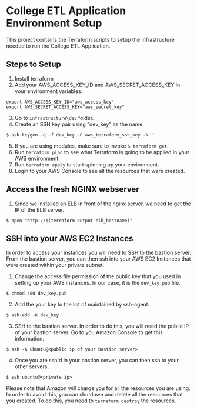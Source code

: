 # College ETL Application Environment Setup

This project contains the Terraform scripts to setup the infrastructure needed to run the College ETL Application.

## Steps to Setup
1. Install terraform
2. Add your AWS_ACCESS_KEY_ID and AWS_SECRET_ACCESS_KEY in your environment variables.
```
export AWS_ACCESS_KEY_ID="aws_access_key"
export AWS_SECRET_ACCESS_KEY="aws_secret_key"
```
3. Go to `infrastructure\dev` folder.
4. Create an SSH key pair using "dev_key" as the name. 
```
$ ssh-keygen -q -f dev_key -C aws_terraform_ssh_key -N ''
```
5. If you are using modules, make sure to invoke `$ terraform get`.
6. Run `terraform plan` to see what Terraform is going to be applied in your AWS environment. 
7. Run `terraform apply` to start spinning up your environment.
8. Login to your AWS Console to see all the resources that were created.

## Access the fresh NGINX webserver
1. Since we installed an ELB in front of the nginx server, we need to get the IP of the ELB server.
```
$ open "http://$(terraform output elb_hostname)"
```

## SSH into your AWS EC2 Instances
In order to access your instances you will need to SSH to the bastion server.  From the bastion server, you can then ssh into your AWS EC2 Instances that were created within your private subnet.
1. Change the access file permission of the public key that you used in setting up your AWS instances.  In our case, it is the `dev_key.pub` file.
```
$ chmod 400 dev_key.pub
```
2. Add the your key to the list of maintained by ssh-agent.
```
$ ssh-add -K dev_key
```
3. SSH to the bastion server.  In order to do this, you will need the public IP of your bastion server.  Go to you Amazon Console to get this information.
```
$ ssh -A ubuntu@<public ip of your bastion server>
```
4. Once you are ssh'd in your bastion server, you can then ssh to your other servers.
```
$ ssh ubuntu@<private ip>
```

Please note that Amazon will charge you for all the resources you are using.  In order to avoid this, you can shutdown and delete all the resources that you created.  To do this, you need to `terraform destroy` the resources.


